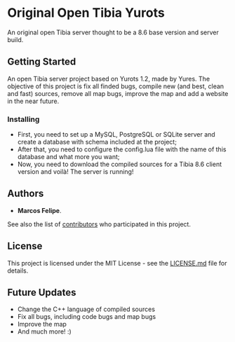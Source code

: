 #  Original Open Tibia Yurots

An original open Tibia server thought to be a 8.6 base version and server build.

## Getting Started

An open Tibia server project based on Yurots 1.2, made by Yures. The objective of this project is fix all finded bugs, compile new (and best, clean and fast) sources, remove all map bugs, improve the map and add a website in the near future.

### Installing

* First, you need to set up a MySQL, PostgreSQL or SQLite server and create a database with schema included at the project;
* After that, you need to configure the config.lua file with the name of this database and what more you want;
* Now, you need to download the compiled sources for a Tibia 8.6 client version and voilà! The server is running!

## Authors

* **Marcos Felipe**.

See also the list of [contributors](https://github.com/marcoscouto10/original-open-tibia-yurots) who participated in this project.

## License

This project is licensed under the MIT License - see the [LICENSE.md](LICENSE.md) file for details.

## Future Updates

* Change the C++ language of compiled sources
* Fix all bugs, including code bugs and map bugs
* Improve the map
* And much more! :)
